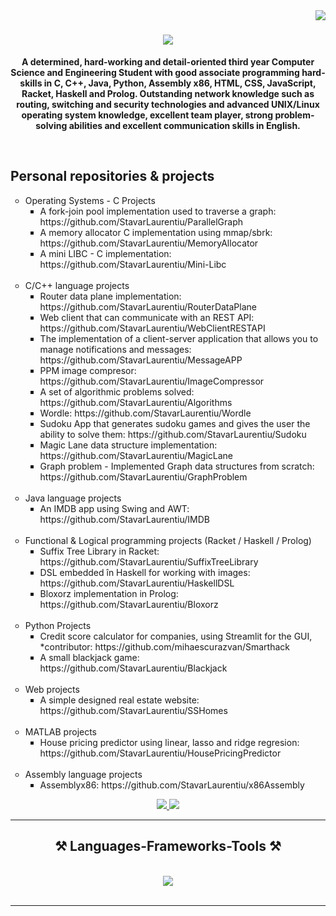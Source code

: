 <img align="right" src="https://visitor-badge.laobi.icu/badge?page_id=salesp07.salesp07" />

<h1 align="center">
    <img src="https://readme-typing-svg.herokuapp.com/?font=Righteous&size=35&center=true&vCenter=true&width=500&height=70&duration=4000&lines=Hi+There!+👋;+I'm+Stavăr+Laurențiu!;" />
</h1>

<b><p align="center"> A determined, hard-working and detail-oriented third year Computer Science and Engineering Student with good associate programming hard-skills in C, C++, Java, Python, Assembly x86, HTML, CSS, JavaScript, Racket, Haskell and Prolog. Outstanding network knowledge such as routing, switching and security technologies and advanced UNIX/Linux operating system knowledge, excellent team player, strong problem-solving abilities and excellent communication skills in English.</p></b>

<br/>

<h2>Personal repositories & projects</h2>
<ul style="list-style-type:circle;">
  <li>Operating Systems - C Projects
    <ul style="list-style-type:square;">
      <li>A fork-join pool implementation used to traverse a graph: https://github.com/StavarLaurentiu/ParallelGraph</li>
      <li>A memory allocator C implementation using mmap/sbrk: https://github.com/StavarLaurentiu/MemoryAllocator</li>
      <li>A mini LIBC - C implementation: https://github.com/StavarLaurentiu/Mini-Libc</li>
    </ul>
  <br>
  </li>
  
  <li>C/C++ language projects
    <ul style="list-style-type:square;">
      <li>Router data plane implementation: https://github.com/StavarLaurentiu/RouterDataPlane</li>
      <li>Web client that can communicate with an REST API: https://github.com/StavarLaurentiu/WebClientRESTAPI</li>
      <li>The implementation of a client-server application that allows you to manage notifications and messages: https://github.com/StavarLaurentiu/MessageAPP</li>
      <li>PPM image compresor: https://github.com/StavarLaurentiu/ImageCompressor</li>
      <li>A set of algorithmic problems solved: https://github.com/StavarLaurentiu/Algorithms</li>
      <li>Wordle: https://github.com/StavarLaurentiu/Wordle</li>
      <li>Sudoku App that generates sudoku games and gives the user the ability to solve them: https://github.com/StavarLaurentiu/Sudoku</li>
      <li>Magic Lane data structure implementation: https://github.com/StavarLaurentiu/MagicLane</li>
      <li>Graph problem - Implemented Graph data structures from scratch: https://github.com/StavarLaurentiu/GraphProblem</li>
    </ul>
  <br>
  </li>
  
  <li>Java language projects
    <ul style="list-style-type:square;">
      <li>An IMDB app using Swing and AWT: https://github.com/StavarLaurentiu/IMDB</li>
    </ul>
  <br>
  </li>
  
  <li>Functional & Logical programming projects (Racket / Haskell / Prolog)
    <ul style="list-style-type:square;">
      <li>Suffix Tree Library in Racket: https://github.com/StavarLaurentiu/SuffixTreeLibrary</li>
      <li>DSL embedded în Haskell for working with images: https://github.com/StavarLaurentiu/HaskellDSL</li>
      <li>Bloxorz implementation in Prolog: https://github.com/StavarLaurentiu/Bloxorz</li>
    </ul>
  </li>

  <br>
  <li>Python Projects
    <ul style="list-style-type:square;">
      <li>Credit score calculator for companies, using Streamlit for the GUI, *contributor: https://github.com/mihaescurazvan/Smarthack</li>
      <li>A small blackjack game: https://github.com/StavarLaurentiu/Blackjack</li>
    </ul>
  </li>
  
  <br>
  <li>Web projects
    <ul style="list-style-type:square;">
      <li>A simple designed real estate website: https://github.com/StavarLaurentiu/SSHomes</li>
    </ul>
  </li>
  
  <br>
  <li>MATLAB projects
    <ul style="list-style-type:square;">
      <li>House pricing predictor using linear, lasso and ridge regresion: https://github.com/StavarLaurentiu/HousePricingPredictor</li>
    </ul>
  </li>
  
  <br>
  <li>Assembly language projects
    <ul style="list-style-type:square;">
      <li>Assemblyx86: https://github.com/StavarLaurentiu/x86Assembly</li>
    </ul>
  </li>
</ul>

 <div align="center"> 
  <a href="mailto:laurentiu.stavar2004@gmail.com">
    <img src="https://img.shields.io/badge/Gmail-333333?style=for-the-badge&logo=gmail&logoColor=red" />
  </a>
  <a href="https://www.linkedin.com/in/laurentiu-cristian-stavar-a80a59247/" target="_blank">
    <img src="https://img.shields.io/badge/LinkedIn-0077B5?style=for-the-badge&logo=linkedin&logoColor=white" target="_blank" />
  </a>
</div>

<hr/>
 
<h2 align="center">⚒️ Languages-Frameworks-Tools ⚒️</h2>
<br/>
<div align="center">
    <img src="https://skillicons.dev/icons?i=vscode,github,git,c,cpp,java,python,html,css,javascript,matlab,haskell" />
</div>

<br/>
<hr/>
